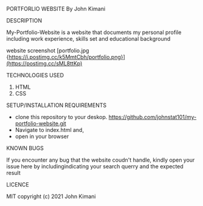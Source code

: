 PORTFORLIO WEBSITE
By John Kimani

DESCRIPTION

My-Portfolio-Website is a website that documents my personal profile including work experience, skills set and educational background

website screenshot
[portfolio.jpg {https://i.postimg.cc/k5MmtCbh/portfolio.png}](https://postimg.cc/sML8ttKp)

TECHNOLOGIES USED

1. HTML
2. CSS

SETUP/INSTALLATION REQUIREMENTS

- clone this repository to your deskop. https://github.com/johnstat101/my-portfolio-website.git
- Navigate to index.html and,
- open in your browser

KNOWN BUGS

If you encounter any bug that the website coudn't handle, kindly open your issue here by includingindicating your search querry and the expected result

LICENCE

MIT copyright (c) 2021 John Kimani